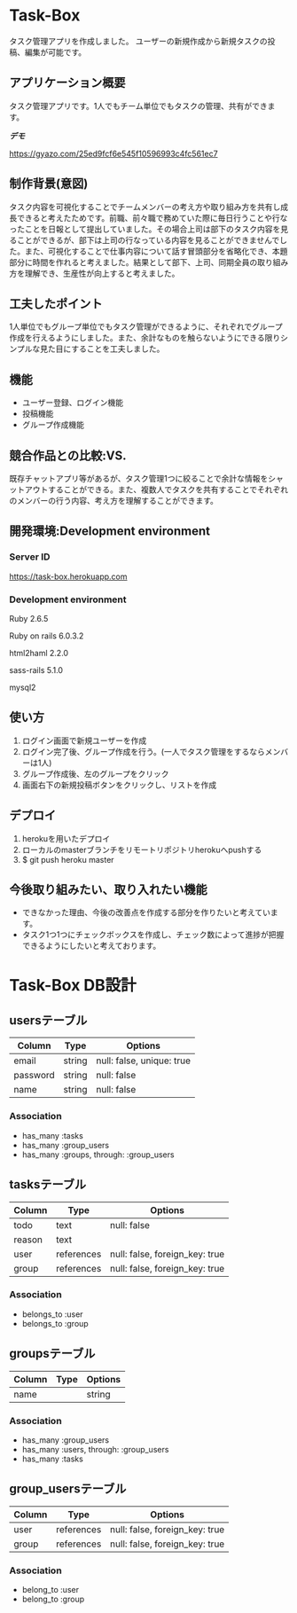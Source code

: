 # Task-Box
 
タスク管理アプリを作成しました。
ユーザーの新規作成から新規タスクの投稿、編集が可能です。
 
## アプリケーション概要
 
タスク管理アプリです。1人でもチーム単位でもタスクの管理、共有ができます。
 
***デモ***
 
https://gyazo.com/25ed9fcf6e545f10596993c4fc561ec7

## 制作背景(意図)

タスク内容を可視化することでチームメンバーの考え方や取り組み方を共有し成長できると考えたためです。前職、前々職で務めていた際に毎日行うことや行なったことを日報として提出していました。その場合上司は部下のタスク内容を見ることができるが、部下は上司の行なっている内容を見ることができませんでした。また、可視化することで仕事内容について話す冒頭部分を省略化でき、本題部分に時間を作れると考えました。結果として部下、上司、同期全員の取り組み方を理解でき、生産性が向上すると考えました。

## 工夫したポイント

1人単位でもグループ単位でもタスク管理ができるように、それぞれでグループ作成を行えるようにしました。また、余計なものを触らないようにできる限りシンプルな見た目にすることを工夫しました。

## 機能
 
- ユーザー登録、ログイン機能
- 投稿機能
- グループ作成機能
 
## 競合作品との比較:VS.

既存チャットアプリ等があるが、タスク管理1つに絞ることで余計な情報をシャットアウトすることができる。また、複数人でタスクを共有することでそれぞれのメンバーの行う内容、考え方を理解することができます。
 
## 開発環境:Development environment
 
### Server ID

https://task-box.herokuapp.com

### Development environment

Ruby 2.6.5

Ruby on rails 6.0.3.2

html2haml 2.2.0

sass-rails 5.1.0

mysql2
 
## 使い方
 
1. ログイン画面で新規ユーザーを作成
2. ログイン完了後、グループ作成を行う。(一人でタスク管理をするならメンバーは1人)
3. グループ作成後、左のグループをクリック
4. 画面右下の新規投稿ボタンをクリックし、リストを作成
 
## デプロイ
 
1. herokuを用いたデプロイ
2. ローカルのmasterブランチをリモートリポジトリherokuへpushする
3. $ git push heroku master

## 今後取り組みたい、取り入れたい機能

- できなかった理由、今後の改善点を作成する部分を作りたいと考えています。
- タスク1つ1つにチェックボックスを作成し、チェック数によって進捗が把握できるようにしたいと考えております。

# Task-Box DB設計

## usersテーブル
|Column|Type|Options|
|------|----|-------|
|email|string|null: false, unique: true|
|password|string|null: false|
|name|string|null: false|
### Association
- has_many :tasks
- has_many :group_users
- has_many :groups,  through:  :group_users

## tasksテーブル
|Column|Type|Options|
|------|----|-------|
|todo|text|null: false|
|reason|text|
|user|references|null: false, foreign_key: true|
|group|references|null: false, foreign_key: true|
### Association
- belongs_to :user
- belongs_to :group

## groupsテーブル
|Column|Type|Options|
|------|----|-------|
|name||string||null: false, unique: true|
### Association
- has_many :group_users
- has_many :users,  through:  :group_users
- has_many :tasks

## group_usersテーブル
|Column|Type|Options|
|------|----|-------|
|user|references|null: false, foreign_key: true|
|group|references|null: false, foreign_key: true|
### Association
- belong_to :user
- belong_to :group
